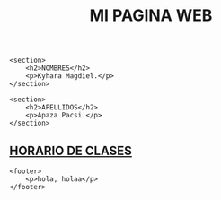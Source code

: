 <html lang="es">
<head>
    <meta charset="UTF-8">
    <meta name="viewport" content="width=device-width, initial-scale=1.0">
    <title>MI PAGINA WEB</title>
</head>
<body>
    <header>
        <h1>MI PAGINA WEB</h1>
    </header>

    <section>
        <h2>NOMBRES</h2>
        <p>Kyhara Magdiel.</p>
    </section>

    <section>
        <h2>APELLIDOS</h2>
        <p>Apaza Pacsi.</p>
    </section>

 <section>
       <h2><a href="me aburri (1).html ">HORARIO DE CLASES</a></h2>
    </section>



    <footer>
        <p>hola, holaa</p>
    </footer>
</body>
</html>
